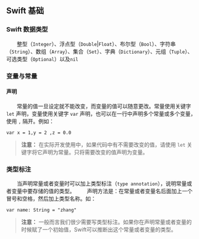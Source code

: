 ## Swift 基础

### Swift 数据类型
　　整型（`Integer`）、浮点型（`Double`|`Float`）、布尔型（`Bool`）、字符串（`String`）、数组（`Array`）、集合（`Set`）、字典（`Dictionary`）、元组（`Tuple`）、可选类型（`Optional`）以及`nil`

### 变量与常量

#### 声明

　　常量的值一旦设定就不能改变，而变量的值可以随意更改。常量使用关键字 `let` 声明，变量使用关键字 `var` 声明，也可以在一行中声明多个常量或多个变量，使用 `,` 隔开。例如：
```
var x = 1,y = 2 ,z = 0.0
```
> **注意：**
> 在实际开发使用中，如果代码中有不需要改变的值，请使用 `let` 关键字将它声明为常量。只将需要改变的值声明为变量。

### 类型标注
　　当声明常量或者变量时可以加上类型标注（`type annotation`），说明常量或者变量中要存储的值的类型。
　　声明方法是：在常量或者变量名后面加上一个冒号和空格，然后加上类型名称。如：
```
var name: String = "zhang"
```

> **注意：** 一般而言我们很少需要写类型标注。如果你在声明常量或者变量的时候赋了一个初始值，Swift可以推断出这个常量或者变量的类型。























